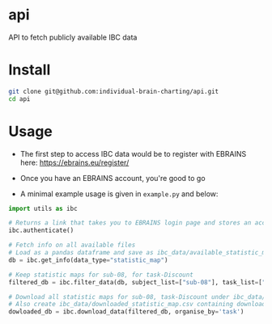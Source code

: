 # api
API to fetch publicly available IBC data 

# Install
```bash
git clone git@github.com:individual-brain-charting/api.git
cd api
```

# Usage
* The first step to access IBC data would be to register with EBRAINS here: https://ebrains.eu/register/

* Once you have an EBRAINS account, you're good to go

* A minimal example usage is given in `example.py` and below:
```python
import utils as ibc

# Returns a link that takes you to EBRAINS login page and stores an access token locally
ibc.authenticate()

# Fetch info on all available files
# Load as a pandas dataframe and save as ibc_data/available_statistic_map.csv 
db = ibc.get_info(data_type="statistic_map")

# Keep statistic maps for sub-08, for task-Discount
filtered_db = ibc.filter_data(db, subject_list=["sub-08"], task_list=["Discount"])

# Download all statistic maps for sub-08, task-Discount under ibc_data/resulting_smooth_maps/sub-08/task-Discount
# Also create ibc_data/downloaded_statistic_map.csv containing downloaded file paths and time of download
dowloaded_db = ibc.download_data(filtered_db, organise_by='task')
```
